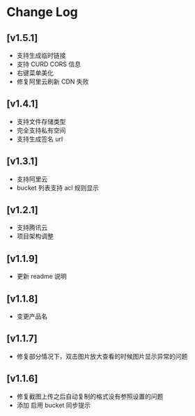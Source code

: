 # Change Log

## [v1.5.1]

- 支持生成临时链接
- 支持 CURD CORS 信息
- 右键菜单美化
- 修复阿里云刷新 CDN 失败

## [v1.4.1]

- 支持文件存储类型
- 完全支持私有空间
- 支持生成签名 url

## [v1.3.1]

- 支持阿里云
- bucket 列表支持 acl 规则显示

## [v1.2.1]

- 支持腾讯云
- 项目架构调整

## [v1.1.9]

- 更新 readme 说明

## [v1.1.8]

- 变更产品名

## [v1.1.7]

- 修复部分情况下，双击图片放大查看的时候图片显示异常的问题

## [v1.1.6]

- 修复截图上传之后自动复制的格式没有参照设置的问题
- 添加 启用 bucket 同步提示
